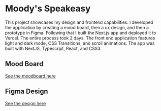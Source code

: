 # Moody's Speakeasy
This project showcases my design and frontend capabilities. I developed the application by creating a mood board, then a ux design, and then a prototype in Figma. Following that I built the Next.js app and deployed it to Vercel. The entire process took 2 days. The front end application features light and dark mode, CSS Transitions, and scroll animations. The app was built with NextJS, Typescript, React, and CSS3.

## Mood Board
[See the moodboard here](https://www.figma.com/design/YMtzNcpy6LbiOuW0FayKQ1/Moody-Floral-Mood-Board?node-id=0-1&t=NX40WbUfGVuyUZdv-1)

## Figma Design
[See the design here](https://www.figma.com/design/YMtzNcpy6LbiOuW0FayKQ1/Moody-Floral-Mood-Board?node-id=21-123&t=NX40WbUfGVuyUZdv-1)